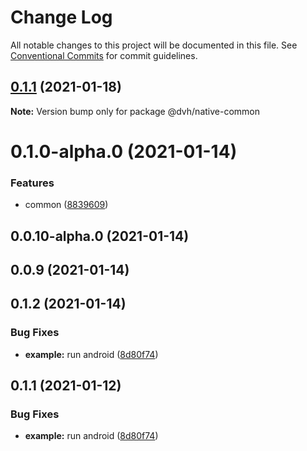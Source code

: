 # Change Log

All notable changes to this project will be documented in this file.
See [Conventional Commits](https://conventionalcommits.org) for commit guidelines.

## [0.1.1](https://github.com/danghungtb26/dvh-module/compare/@dvh/native-common@0.1.2...@dvh/native-common@0.1.1) (2021-01-18)

**Note:** Version bump only for package @dvh/native-common

# 0.1.0-alpha.0 (2021-01-14)

### Features

- common ([8839609](https://github.com/danghungtb26/dvh-module/commit/8839609e679534e58f8e0ec64134aa7a26c38773))

## 0.0.10-alpha.0 (2021-01-14)

## 0.0.9 (2021-01-14)

## 0.1.2 (2021-01-14)

### Bug Fixes

- **example:** run android ([8d80f74](https://github.com/danghungtb26/dvh-module/commit/8d80f7444c3dffa3ca836715359f7b839195bd44))

## 0.1.1 (2021-01-12)

### Bug Fixes

- **example:** run android ([8d80f74](https://github.com/danghungtb26/dvh-module-native-commons/commit/8d80f7444c3dffa3ca836715359f7b839195bd44))
